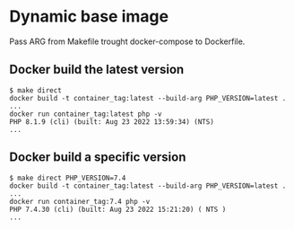 # Dynamic base image

Pass ARG from Makefile trought docker-compose to Dockerfile.


## Docker build the latest version

```shell
$ make direct
docker build -t container_tag:latest --build-arg PHP_VERSION=latest .
...
docker run container_tag:latest php -v
PHP 8.1.9 (cli) (built: Aug 23 2022 13:59:34) (NTS)
...
```

## Docker build a specific version

```shell
$ make direct PHP_VERSION=7.4
docker build -t container_tag:latest --build-arg PHP_VERSION=latest .
...
docker run container_tag:7.4 php -v
PHP 7.4.30 (cli) (built: Aug 23 2022 15:21:20) ( NTS )
...
```
